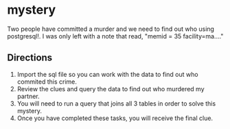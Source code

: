 # mystery
Two people have committed a murder and we need to find out who using postgresql!. I was only left with a note that read, "memid = 35 facility=ma...."

## Directions
  1. Import the sql file so you can work with the data to find out who commited this crime.
  2. Review the clues and query the data to find out who murdered my partner.
  3. You will need to run a query that joins all 3 tables in order to solve this mystery.
  4. Once you have completed these tasks, you will receive the final clue.
